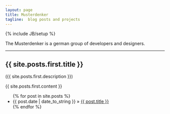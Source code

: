```yaml
---
layout: page
title: Musterdenker
tagline:  blog posts and projects
---
```

{% include JB/setup %}

The Musterdenker is a german group of developers and designers.

***

## {{ site.posts.first.title }} 
({{ site.posts.first.description }})

{{ site.posts.first.content }}

<ul class="posts">
  {% for post in site.posts %}
    <li><span>{{ post.date | date_to_string }}</span> &raquo; <a href="{{ BASE_PATH }}{{ post.url }}">{{ post.title }}</a></li>
  {% endfor %}
</ul>

